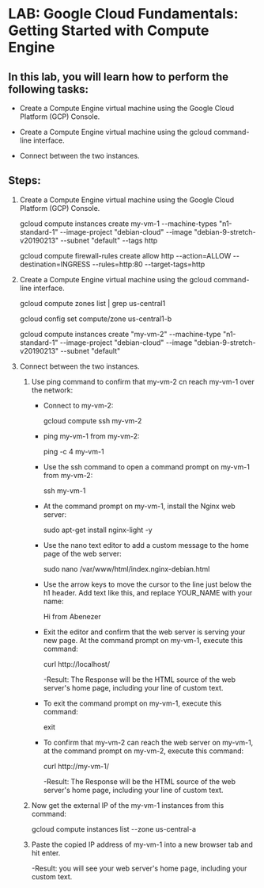 # LAB: Google Cloud Fundamentals: Getting Started with Compute Engine

## In this lab, you will learn how to perform the following tasks:

- Create a Compute Engine virtual machine using the Google Cloud Platform (GCP) Console.

- Create a Compute Engine virtual machine using the gcloud command-line interface.

- Connect between the two instances.

## Steps:

1. Create a Compute Engine virtual machine using the Google Cloud Platform (GCP) Console.

    gcloud compute instances create my-vm-1 --machine-types "n1-standard-1"  --image-project "debian-cloud" --image "debian-9-stretch-v20190213" --subnet "default" --tags http

    gcloud compute firewall-rules create allow http --action=ALLOW --destination=INGRESS --rules=http:80 --target-tags=http

2. Create a Compute Engine virtual machine using the gcloud command-line interface.

    gcloud compute zones list | grep us-central1

    gcloud config set compute/zone us-central1-b

    gcloud compute instances create "my-vm-2" --machine-type "n1-standard-1" --image-project "debian-cloud" --image "debian-9-stretch-v20190213" --subnet "default"

3. Connect between the two instances.

    1. Use ping command to confirm that my-vm-2 cn reach my-vm-1 over the network:
        - Connect to my-vm-2:

            gcloud compute ssh my-vm-2

        - ping my-vm-1 from my-vm-2:

            ping -c 4 my-vm-1

        - Use the ssh command to open a command prompt on my-vm-1 from my-vm-2:

            ssh my-vm-1

        - At the command prompt on my-vm-1, install the Nginx web server:

            sudo apt-get install nginx-light -y

        - Use the nano text editor to add a custom message to the home page of the web server:

            sudo nano /var/www/html/index.nginx-debian.html

        - Use the arrow keys to move the cursor to the line just below the h1 header. Add text like this, and replace YOUR_NAME with your name:

            Hi from Abenezer

        - Exit the editor and confirm that the web server is serving your new page. At the command prompt on my-vm-1, execute this command:

            curl http://localhost/

          -Result: The Response will be the HTML source of the web server's home page, including your line of custom text.

        - To exit the command prompt on my-vm-1, execute this command:

            exit   
        
        - To confirm that my-vm-2 can reach the web server on my-vm-1, at the command prompt on my-vm-2, execute this command:

            curl http://my-vm-1/

          -Result: The Response will be the HTML source of the web server's home page, including your line of custom text.

    2. Now get the external IP of the my-vm-1 instances from this command:

        gcloud compute instances list --zone us-central-a   

    3. Paste the copied IP address of my-vm-1 into a new browser tab and hit enter.

        -Result: you will see your web server's home page, including your custom text.



